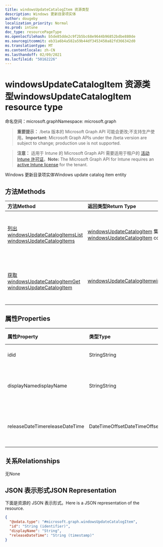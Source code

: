 ```yaml
---
title: windowsUpdateCatalogItem 资源类型
description: Windows 更新目录项实体
author: dougeby
localization_priority: Normal
ms.prod: intune
doc_type: resourcePageType
ms.openlocfilehash: b5de85dde2c9f2b5bc68e9644b96852bdbe880de
ms.sourcegitcommit: eb31a6b4a582a59b44df3453450a82fd366342d0
ms.translationtype: MT
ms.contentlocale: zh-CN
ms.lasthandoff: 02/09/2021
ms.locfileid: "50162226"
---
```

# <a name="windowsupdatecatalogitem-resource-type"></a><span data-ttu-id="9134f-103">windowsUpdateCatalogItem 资源类型</span><span class="sxs-lookup"><span data-stu-id="9134f-103">windowsUpdateCatalogItem resource type</span></span>

<span data-ttu-id="9134f-104">命名空间：microsoft.graph</span><span class="sxs-lookup"><span data-stu-id="9134f-104">Namespace: microsoft.graph</span></span>

> <span data-ttu-id="9134f-105">**重要提示：** /beta 版本的 Microsoft Graph API 可能会更改;不支持生产使用。</span><span class="sxs-lookup"><span data-stu-id="9134f-105">**Important:** Microsoft Graph APIs under the /beta version are subject to change; production use is not supported.</span></span>

> <span data-ttu-id="9134f-106">**注意：** 适用于 Intune 的 Microsoft Graph API 需要适用于租户的 [活动 Intune 许可证](https://go.microsoft.com/fwlink/?linkid=839381)。</span><span class="sxs-lookup"><span data-stu-id="9134f-106">**Note:** The Microsoft Graph API for Intune requires an [active Intune license](https://go.microsoft.com/fwlink/?linkid=839381) for the tenant.</span></span>

<span data-ttu-id="9134f-107">Windows 更新目录项实体</span><span class="sxs-lookup"><span data-stu-id="9134f-107">Windows update catalog item entity</span></span>

## <a name="methods"></a><span data-ttu-id="9134f-108">方法</span><span class="sxs-lookup"><span data-stu-id="9134f-108">Methods</span></span>
|<span data-ttu-id="9134f-109">方法</span><span class="sxs-lookup"><span data-stu-id="9134f-109">Method</span></span>|<span data-ttu-id="9134f-110">返回类型</span><span class="sxs-lookup"><span data-stu-id="9134f-110">Return Type</span></span>|<span data-ttu-id="9134f-111">说明</span><span class="sxs-lookup"><span data-stu-id="9134f-111">Description</span></span>|
|:---|:---|:---|
|[<span data-ttu-id="9134f-112">列出 windowsUpdateCatalogItems</span><span class="sxs-lookup"><span data-stu-id="9134f-112">List windowsUpdateCatalogItems</span></span>](../api/intune-softwareupdate-windowsupdatecatalogitem-list.md)|<span data-ttu-id="9134f-113">[windowsUpdateCatalogItem](../resources/intune-softwareupdate-windowsupdatecatalogitem.md) 集合</span><span class="sxs-lookup"><span data-stu-id="9134f-113">[windowsUpdateCatalogItem](../resources/intune-softwareupdate-windowsupdatecatalogitem.md) collection</span></span>|<span data-ttu-id="9134f-114">列出 [windowsUpdateCatalogItem](../resources/intune-softwareupdate-windowsupdatecatalogitem.md) 对象的属性和关系。</span><span class="sxs-lookup"><span data-stu-id="9134f-114">List properties and relationships of the [windowsUpdateCatalogItem](../resources/intune-softwareupdate-windowsupdatecatalogitem.md) objects.</span></span>|
|[<span data-ttu-id="9134f-115">获取 windowsUpdateCatalogItem</span><span class="sxs-lookup"><span data-stu-id="9134f-115">Get windowsUpdateCatalogItem</span></span>](../api/intune-softwareupdate-windowsupdatecatalogitem-get.md)|[<span data-ttu-id="9134f-116">windowsUpdateCatalogItem</span><span class="sxs-lookup"><span data-stu-id="9134f-116">windowsUpdateCatalogItem</span></span>](../resources/intune-softwareupdate-windowsupdatecatalogitem.md)|<span data-ttu-id="9134f-117">读取 [windowsUpdateCatalogItem](../resources/intune-softwareupdate-windowsupdatecatalogitem.md) 对象的属性和关系。</span><span class="sxs-lookup"><span data-stu-id="9134f-117">Read properties and relationships of the [windowsUpdateCatalogItem](../resources/intune-softwareupdate-windowsupdatecatalogitem.md) object.</span></span>|

## <a name="properties"></a><span data-ttu-id="9134f-118">属性</span><span class="sxs-lookup"><span data-stu-id="9134f-118">Properties</span></span>
|<span data-ttu-id="9134f-119">属性</span><span class="sxs-lookup"><span data-stu-id="9134f-119">Property</span></span>|<span data-ttu-id="9134f-120">类型</span><span class="sxs-lookup"><span data-stu-id="9134f-120">Type</span></span>|<span data-ttu-id="9134f-121">说明</span><span class="sxs-lookup"><span data-stu-id="9134f-121">Description</span></span>|
|:---|:---|:---|
|<span data-ttu-id="9134f-122">id</span><span class="sxs-lookup"><span data-stu-id="9134f-122">id</span></span>|<span data-ttu-id="9134f-123">String</span><span class="sxs-lookup"><span data-stu-id="9134f-123">String</span></span>|<span data-ttu-id="9134f-124">目录项 ID。</span><span class="sxs-lookup"><span data-stu-id="9134f-124">The catalog item id.</span></span>|
|<span data-ttu-id="9134f-125">displayName</span><span class="sxs-lookup"><span data-stu-id="9134f-125">displayName</span></span>|<span data-ttu-id="9134f-126">String</span><span class="sxs-lookup"><span data-stu-id="9134f-126">String</span></span>|<span data-ttu-id="9134f-127">目录显示名称列表。</span><span class="sxs-lookup"><span data-stu-id="9134f-127">The display name for the catalog item.</span></span>|
|<span data-ttu-id="9134f-128">releaseDateTime</span><span class="sxs-lookup"><span data-stu-id="9134f-128">releaseDateTime</span></span>|<span data-ttu-id="9134f-129">DateTimeOffset</span><span class="sxs-lookup"><span data-stu-id="9134f-129">DateTimeOffset</span></span>|<span data-ttu-id="9134f-130">目录项的发布日期</span><span class="sxs-lookup"><span data-stu-id="9134f-130">The date the catalog item was released</span></span>|

## <a name="relationships"></a><span data-ttu-id="9134f-131">关系</span><span class="sxs-lookup"><span data-stu-id="9134f-131">Relationships</span></span>
<span data-ttu-id="9134f-132">无</span><span class="sxs-lookup"><span data-stu-id="9134f-132">None</span></span>

## <a name="json-representation"></a><span data-ttu-id="9134f-133">JSON 表示形式</span><span class="sxs-lookup"><span data-stu-id="9134f-133">JSON Representation</span></span>
<span data-ttu-id="9134f-134">下面是资源的 JSON 表示形式。</span><span class="sxs-lookup"><span data-stu-id="9134f-134">Here is a JSON representation of the resource.</span></span>
<!-- {
  "blockType": "resource",
  "keyProperty": "id",
  "@odata.type": "microsoft.graph.windowsUpdateCatalogItem"
}
-->
``` json
{
  "@odata.type": "#microsoft.graph.windowsUpdateCatalogItem",
  "id": "String (identifier)",
  "displayName": "String",
  "releaseDateTime": "String (timestamp)"
}
```




